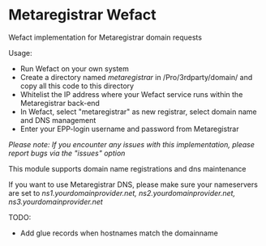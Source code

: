 # Metaregistrar Wefact
Wefact implementation for Metaregistrar domain requests

Usage: 
- Run Wefact on your own system
- Create a directory named _metaregistrar_ in /Pro/3rdparty/domain/ and copy all this code to this directory
- Whitelist the IP address where your Wefact service runs within the Metaregistrar back-end
- In Wefact, select "metaregistrar" as new registrar, select domain name and DNS management
- Enter your EPP-login username and password from Metaregistrar

_Please note: If you encounter any issues with this implementation, please report bugs via the "issues" option_

This module supports domain name registrations and dns maintenance

If you want to use Metaregistrar DNS, please make sure your nameservers are set to 
_ns1.yourdomainprovider.net, ns2.yourdomainprovider.net, ns3.yourdomainprovider.net_

TODO:
- Add glue records when hostnames match the domainname

